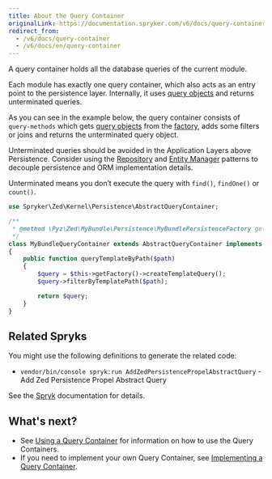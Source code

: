 ```yaml
---
title: About the Query Container
originalLink: https://documentation.spryker.com/v6/docs/query-container
redirect_from:
  - /v6/docs/query-container
  - /v6/docs/en/query-container
---
```


A query container holds all the database queries of the current module.

Each module has exactly one query container, which also acts as an entry point to the persistence layer. Internally, it uses [query objects](https://documentation.spryker.com/docs/query-objects) and returns unterminated queries.

As you can see in the example below, the query container consists of `query-methods` which gets [query objects](https://documentation.spryker.com/docs/query-objects) from the [factory](https://documentation.spryker.com/docs/factory), adds some filters or joins and returns the unterminated query object.

Unterminated queries should be avoided in the Application Layers above Persistence. Consider using the [Repository](https://documentation.spryker.com/docs/repository) and [Entity Manager](https://documentation.spryker.com/docs/entity-manager) patterns to decouple persistence and ORM implementation details.

Unterminated means you don’t execute the query with `find()`, `findOne()` or `count()`.

```php
use Spryker\Zed\Kernel\Persistence\AbstractQueryContainer;

/**
 * @method \Pyz\Zed\MyBundle\Persistence\MyBundlePersistenceFactory getFactory()
 */
class MyBundleQueryContainer extends AbstractQueryContainer implements MyBundleQueryContainerInterface
{
    public function queryTemplateByPath($path)
    {
        $query = $this->getFactory()->createTemplateQuery();
        $query->filterByTemplatePath($path);

        return $query;
    }
}
```

## Related Spryks

You might use the following definitions to generate the related code:

* `vendor/bin/console spryk:run AddZedPersistencePropelAbstractQuery` - Add Zed Persistence Propel Abstract Query

See the [Spryk](https://documentation.spryker.com/docs/spryk-201903) documentation for details.

## What's next?

* See [Using a Query Container](https://documentation.spryker.com/docs/using-a-query-container) for information on how to use the Query Containers.
* If you need to implement your own Query Container, see [Implementing a Query Container](https://documentation.spryker.com/docs/implementing-a-query-container).
